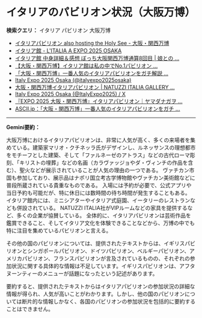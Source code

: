 # イタリアのパビリオン状況（大阪万博）

**検索クエリ：** イタリア パビリオン 大阪万博

- [イタリアパビリオン also hosting the Holy See - 大阪・関西万博](https://www.expo2025.or.jp/official-participant/italy/)
- [イタリア館 - L'ITALIA A EXPO 2025 OSAKA](https://www.italyexpo2025osaka.it/ja/itariaguan)
- [イタリア館 中身詳細＆感想 ぼっち大阪関西万博通算8回目 | 娘との ...](https://ameblo.jp/wakochi0316/entry-12905719318.html)
- [【大阪・関西万博】イタリア館は私の中でNo.1パビリオン ...](https://yukonosuke.com/entry/osaka_banpaku_italy)
- [「大阪・関西万博」一番人気のイタリアパビリオンをガチ解説 ...](https://lovewalker.jp/elem/000/004/268/4268276/)
- [Italy Expo 2025 Osaka (@italyexpo2025osaka)](https://www.instagram.com/italyexpo2025osaka/?hl=ja)
- [大阪・関西万博イタリアパビリオン | NATUZZI ITALIA GALLERY ...](https://www.natuzzi-italia.jp/topics/%E5%A4%A7%E9%98%AA%E3%83%BB%E9%96%A2%E8%A5%BF%E4%B8%87%E5%8D%9A%E3%82%A4%E3%82%BF%E3%83%AA%E3%82%A2%E3%83%91%E3%83%93%E3%83%AA%E3%82%AA%E3%83%B3/)
- [Italy Expo 2025 Osaka (@ItalyExpo2025) / X](https://x.com/italyexpo2025?lang=ja)
- [『EXPO 2025 大阪・関西万博』イタリアパビリオン｜ヤマダナガヲ ...](https://note.com/yamada_tourist/n/n8e18f9e7de68)
- [ASCII.jp：「大阪・関西万博」一番人気のイタリアパビリオンをガチ ...](https://ascii.jp/elem/000/004/268/4268276/)


---

**Gemini要約：**

大阪万博におけるイタリアパビリオンは、非常に人気が高く、多くの来場者を集めている。建築家マリオ・クチネッラ氏がデザインし、ルネッサンスの理想都市をモチーフとした建築、そして「ファルネーゼのアトラス」などの古代ローマ彫刻、「キリストの埋葬」などの名画（カラヴァッジョやダ・ヴィンチの作品を含む）、聖火などが展示されていることが人気の理由の一つである。  ヴァチカン市国も参加しており、展示品はナポリ国立考古学博物館やヴァチカン美術館などに普段所蔵されている貴重なものである。  入場には予約が必要で、公式アプリや当日予約も可能だが、特に休日には数時間の待ち時間が発生することもある。  イタリア館内には、ミニシアターやイタリア式庭園、イータリーのレストランなども併設されている。  NATUZZI ITALIA社がVIPルームなどの家具を提供するなど、多くの企業が協賛している。  全体的に、イタリアパビリオンは芸術作品を鑑賞できること、そしてイタリア文化を体験できることなどから、万博の中でも特に注目を集めているパビリオンと言える。

その他の国のパビリオンについては、提供されたテキストからは、イギリスパビリオンとシンガポールパビリオン、ドイツパビリオン、ベルギーパビリオン、アメリカパビリオン、フランスパビリオンが言及されているものの、それぞれの参加状況に関する具体的な情報は不足しています。イギリスパビリオンは、アフタヌーンティーのメニューが話題になったという記述があります。


要約すると、提供されたテキストからはイタリアパビリオンの参加状況の詳細な情報が得られ、人気が高いことがわかります。しかし、他の国のパビリオンについては断片的な情報しかなく、各国のパビリオンの参加状況を包括的に要約することはできません。


